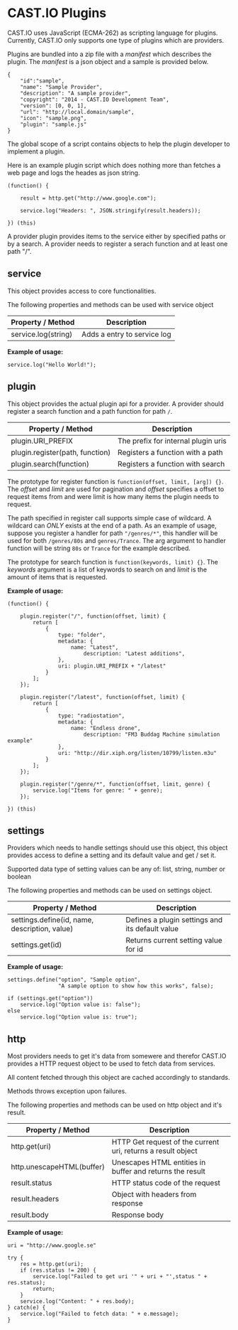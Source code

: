 CAST.IO Plugins
===============

CAST.IO uses JavaScript (ECMA-262) as scripting language for
plugins. Currently, CAST.IO only supports one type of plugins which
are providers.

Plugins are bundled into a zip file with a _manifest_ which describes
the plugin. The _manifest_ is a json object and a sample is provided
below.

	{
		"id":"sample",
		"name": "Sample Provider",
		"description": "A sample provider",
		"copyright": "2014 - CAST.IO Development Team",
		"version": [0, 0, 1],
		"url": "http://local.domain/sample",
		"icon": "sample.png",
		"plugin": "sample.js"
	}

The global scope of a script contains objects to help the plugin
developer to implement a plugin.

Here is an example plugin script which does nothing more than fetches
a web page and logs the heades as json string.

	(function() {

	    result = http.get("http://www.google.com");

	    service.log("Headers: ", JSON.stringify(result.headers));

	}) (this)


A provider plugin provides items to the service either by specified
paths or by a search. A provider needs to register a serach function
and at least one path "/".


## service

This object provides access to core functionalities.

The following properties and methods can be used with service object

| Property / Method   | Description                 |
|---------------------|-----------------------------|
| service.log(string) | Adds a entry to service log |

**Example of usage:**

	service.log("Hello World!");


## plugin

This object provides the actual plugin api for a provider. A provider
should register a search function and a path function for path `/`.

| Property / Method               | Description                           |
|---------------------------------|---------------------------------------|
| plugin.URI_PREFIX               | The prefix for internal plugin uris   |
| plugin.register(path, function) | Registers a function with a path      |
| plugin.search(function)         | Registers a function with search      |


The prototype for register function is `function(offset, limit, [arg])
{}`. The _offset_ and _limit_ are used for pagination and _offset_
specifies a offset to request items from and were limit is how many
items the plugin needs to request.

The path specified in register call supports simple case of
wildcard. A wildcard can _ONLY_ exists at the end of a path. As an
example of usage, suppose you register a handler for path
`"/genres/*"`, this handler will be used for both `/genres/80s` and
`genres/Trance`. The arg argument to handler function will be string
`80s` or `Trance` for the example described.

The prototype for search function is `function(keywords, limit)
{}`. The _keywords_ argument is a list of keywords to search on and
_limit_ is the amount of items that is requested.

**Example of usage:**

	(function() {

	    plugin.register("/", function(offset, limit) {
			return [
				{
					type: "folder",
					metadata: {
						name: "Latest",
							description: "Latest additions",
	                },
					uri: plugin.URI_PREFIX + "/latest"
				}
			];
		});

		plugin.register("/latest", function(offset, limit) {
			return [
				{
					type: "radiostation",
					metadata: {
						name: "Endless drone",
							description: "FM3 Buddag Machine simulation example"
	                },
					uri: "http://dir.xiph.org/listen/10799/listen.m3u"
				}
			];
		});

        plugin.register("/genre/*", function(offset, limit, genre) {
		    service.log("Items for genre: " + genre);
		});

	}) (this)


## settings

Providers which needs to handle settings should use this object, this
object provides access to define a setting and its default value and
get / set it.

Supported data type of setting values can be any of: list, string,
number or boolean

The following properties and methods can be used on settings object.

| Property / Method                             | Description                                     |
|-----------------------------------------------|-------------------------------------------------|
| settings.define(id, name, description, value) | Defines a plugin settings and its default value |
| settings.get(id)                              | Returns current setting value for id            |


**Example of usage:**

	settings.define("option", "Sample option",
	                "A sample option to show how this works", false);

	if (settings.get("option"))
		service.log("Option value is: false");
	else
		service.log("Option value is: true");


## http

Most providers needs to get it's data from somewere and therefor
CAST.IO provides a HTTP request object to be used to fetch data from
services.

All content fetched through this object are cached accordingly to
standards.

Methods throws exception upon failures.

The following properties and methods can be used on http object and
it's result.

| Property / Method         | Description                                                  |
|---------------------------|--------------------------------------------------------------|
| http.get(uri)             | HTTP Get request of the current uri, returns a result object |
| http.unescapeHTML(buffer) | Unescapes HTML entities in buffer and returns the result     |
| result.status             | HTTP status code of the request                              |
| result.headers            | Object with headers from response                            |
| result.body               | Response body                                                |


**Example of usage:**

	uri = "http://www.google.se"

	try {
		res = http.get(uri);
		if (res.status != 200) {
			service.log("Failed to get uri '" + uri + "',status " + res.status);
			return;
	    }
		service.log("Content: " + res.body);
	} catch(e) {
		service.log("Failed to fetch data: " + e.message);
	}
